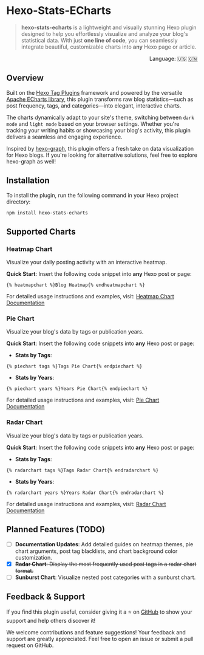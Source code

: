 # Hexo-Stats-ECharts

> **hexo-stats-echarts** is a lightweight and visually stunning Hexo plugin designed to help you effortlessly visualize and analyze your blog's statistical data. With just **one line of code**, you can seamlessly integrate beautiful, customizable charts into **any** Hexo page or article.

<div align="right">
  Language:
  🇺🇸
  <a title="Chinese" href="docs/zh-CN/README.md">🇨🇳</a>
</div>

## Overview

Built on the [Hexo Tag Plugins](https://hexo.io/api/tag) framework and powered by the versatile [Apache ECharts library](https://echarts.apache.org/zh/index.html), this plugin transforms raw blog statistics—such as post frequency, tags, and categories—into elegant, interactive charts.

The charts dynamically adapt to your site's theme, switching between `dark mode` and `light mode` based on your browser settings. Whether you're tracking your writing habits or showcasing your blog's activity, this plugin delivers a seamless and engaging experience.

Inspired by [hexo-graph](https://github.com/codepzj/hexo-graph), this plugin offers a fresh take on data visualization for Hexo blogs. If you're looking for alternative solutions, feel free to explore hexo-graph as well!

## Installation

To install the plugin, run the following command in your Hexo project directory:

```bash
npm install hexo-stats-echarts
```

## Supported Charts

### Heatmap Chart

Visualize your daily posting activity with an interactive heatmap.

**Quick Start**: Insert the following code snippet into **any** Hexo post or page:

```nunjucks
{% heatmapchart %}Blog Heatmap{% endheatmapchart %}
```

For detailed usage instructions and examples, visit: [Heatmap Chart Documentation](https://blog.erispyu.fun/hexo-stats-echarts/heatmap-chart/)

### Pie Chart

Visualize your blog's data by tags or publication years.

**Quick Start**: Insert the following code snippets into **any** Hexo post or page:

- **Stats by Tags**:
```nunjucks
{% piechart tags %}Tags Pie Chart{% endpiechart %}
```

- **Stats by Years**:
```nunjucks
{% piechart years %}Years Pie Chart{% endpiechart %}
```

For detailed usage instructions and examples, visit: [Pie Chart Documentation](https://blog.erispyu.fun/hexo-stats-echarts/pie-chart/)

### Radar Chart

Visualize your blog's data by tags or publication years.

**Quick Start**: Insert the following code snippets into **any** Hexo post or page:

- **Stats by Tags**:
```nunjucks
{% radarchart tags %}Tags Radar Chart{% endradarchart %}
```

- **Stats by Years**:
```nunjucks
{% radarchart years %}Years Radar Chart{% endradarchart %}
```

For detailed usage instructions and examples, visit: [Radar Chart Documentation](https://blog.erispyu.fun/hexo-stats-echarts/radar-chart/)

## Planned Features (TODO)

- [ ] **Documentation Updates**: Add detailed guides on heatmap themes, pie chart arguments, post tag blacklists, and chart background color customization.
- [x] ~~**Radar Chart**: Display the most frequently used post tags in a radar chart format.~~
- [ ] **Sunburst Chart**: Visualize nested post categories with a sunburst chart.

## Feedback & Support

If you find this plugin useful, consider giving it a ⭐ on [GitHub](https://github.com/erispyu/hexo-stats-echarts) to show your support and help others discover it!

We welcome contributions and feature suggestions! Your feedback and support are greatly appreciated. Feel free to open an issue or submit a pull request on GitHub.